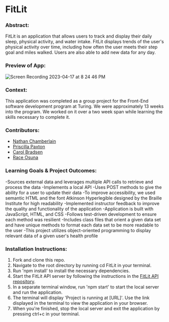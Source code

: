 # FitLit

### Abstract:
[//]: <> (Briefly describe what you built and its features. What problem is the app solving? How does this application solve that problem?)

FitLit is an application that allows users to track and display their daily sleep, physical activity, and water intake.
FitLit displays trends of the user's physical activity over time, including how often the user meets their step goal and miles walked. Users are also able to add new data for any day.


### Preview of App:
[//]: <> (Provide ONE gif or screenshot of your application - choose the "coolest" piece of functionality to show off.)
![Screen Recording 2023-04-17 at 8 24 46 PM](https://user-images.githubusercontent.com/117617970/232655861-7f24b773-f429-4a53-9780-b0c5f0e66317.gif)


### Context:
[//]: <> (Give some context for the project here. How long did you have to work on it? How far into the Turing program are you?)
This application was completed as a group project for the Front-End software development program at Turing. We were approximately 13 weeks into the program. We worked on it over a two week span while learning the skills necessary to complete it.


### Contributors:
[//]: <> (Who worked on this application? Link to their LinkedIn.)
- [Nathan Chamberlain](https://www.linkedin.com/in/chamberlainux/)
- [Priscilla Paxton](https://www.linkedin.com/in/priscilla-paxton-9175bb199/)
- [Carol Bradsen](https://www.linkedin.com/in/carol-bradsen/)
- [Race Osuna](https://www.linkedin.com/in/race-osuna-17a827267/)


### Learning Goals & Project Outcomes:
[//]: <> (What were the learning goals of this project? What tech did you work with?)

-Sources external data and leverages multiple API calls to retrieve and process the data
-Implements a local API 
-Uses POST methods to give the ability for a user to update their data
-To improve accessibility, we used semantic HTML and the font Atkinson Hyperlegible designed by the Braille Institute for high readability
-Implemented instructor feedback to improve the quality and functionality of the application
-Application is built with JavaScript, HTML, and CSS
-Follows test-driven development to ensure each method was resilient
-Includes class files that orient a given data set and have unique methods to format each data set to be more readable to the user
-This project utilizes object-oriented programming to display relevant data of a given user's health profile


### Installation Instructions:
[//]: <> (What steps does a person have to take to get your app cloned down and running?)
1. Fork and clone this repo.
2. Navigate to the root directory by running cd FitLit in your terminal.
3. Run 'npm install' to install the necessary dependencies.
4. Start the FitLit API server by following the instructions in the [FitLit API repository](https://github.com/turingschool-examples/fitlit-api).
5. In a separate terminal window, run 'npm start' to start the local server and run the application.
6. The terminal will display 'Project is running at [URL]'. Use the link displayed in the terminal to view the application in your browser.
7. When you're finished, stop the local server and exit the application by pressing ctrl+c in your terminal.
